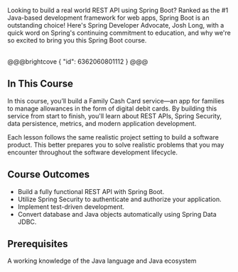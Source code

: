 Looking to build a real world REST API using Spring Boot? Ranked as the #1 Java-based development framework for web apps, Spring Boot is an outstanding choice! Here's Spring Developer Advocate, Josh Long, with a quick word on Spring's continuing commitment to education, and why we're so excited to bring you this Spring Boot course.
<br />
<br />

@@@brightcove
{
"id": 6362060801112
}
@@@

## In This Course

In this course, you’ll build a Family Cash Card service—an app for families to manage allowances in the form of digital debit cards. By building this service from start to finish, you'll learn about REST APIs, Spring Security, data persistence, metrics, and modern application development.

Each lesson follows the same realistic project setting to build a software product. This better prepares you to solve realistic problems that you may encounter throughout the software development lifecycle.

## Course Outcomes

- Build a fully functional REST API with Spring Boot.
- Utilize Spring Security to authenticate and authorize your application.
- Implement test-driven development.
- Convert database and Java objects automatically using Spring Data JDBC.

## Prerequisites

A working knowledge of the Java language and Java ecosystem
